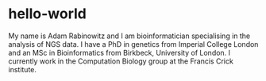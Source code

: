 # hello-world
My name is Adam Rabinowitz and I am bioinformatician specialising in the analysis of NGS data. I have a PhD in genetics from Imperial College London and an MSc in Bioinformatics from Birkbeck, University of London. I currently work in the Computation Biology group at the Francis Crick institute.
